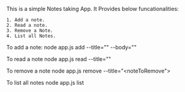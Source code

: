 This is a simple Notes taking App.
It Provides below funcationalities:

	1. Add a note.
	2. Read a note.
	3. Remove a Note.
	4. List all Notes.

To add a note:
	node app.js add --title="<yourtitle>" --body="<content>"

To read a note
	node app.js read --title="<titleToRead>"

To remove a note
	node app.js remove --title="<noteToRemove">

To list all notes
	node app.js list
